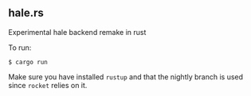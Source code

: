## hale.rs

Experimental hale backend remake in rust

To run:

```$ cargo run```

Make sure you have installed `rustup` and that the nightly branch is used since `rocket` relies on it.
